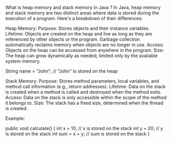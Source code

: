 What is heap memory and stack memory in Java ?
In Java, heap memory and stack memory are two distinct areas where data is stored during the execution of a program. 
Here's a breakdown of their differences:

Heap Memory:
Purpose: Stores objects and their instance variables.
Lifetime: Objects are created on the heap and live as long as they are referenced by other objects or the program. 
Garbage collection automatically reclaims memory when objects are no longer in use.
Access: Objects on the heap can be accessed from anywhere in the program.
Size: The heap can grow dynamically as needed, limited only by the available system memory.

String name = "John";  // "John" is stored on the heap

Stack Memory:
Purpose: Stores method parameters, local variables, and method call information (e.g., return addresses).
Lifetime: Data on the stack is created when a method is called and destroyed when the method exits.
Access: Data on the stack is only accessible within the scope of the method it belongs to.
Size: The stack has a fixed size, determined when the thread is created.

Example:

   public void calculate() {
       int x = 10;   // x is stored on the stack
       int y = 20;  // y is stored on the stack
       int sum = x + y;  // sum is stored on the stack
   }
